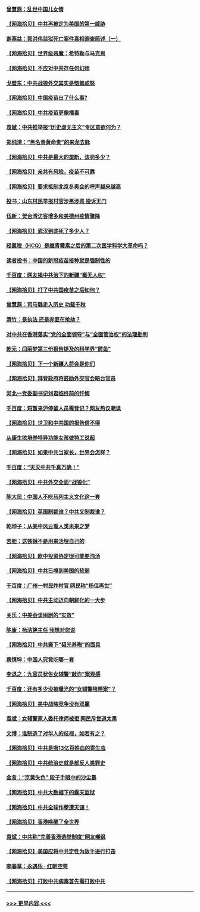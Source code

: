 #### [曾慧燕：乱世中国儿女情](../pages/nsc993/n12887931.md?t=04190102) 
#### [【网海拾贝】中共再被定为美国的第一威胁](../pages/nsc993/n12887580.md?t=04190102) 
#### [谢燕益：郭洪伟监狱死亡案件真相调查简述（一）](../pages/nsc993/n12885648.md?t=04190102) 
#### [【网海拾贝】世界级恶魔：希特勒与马克思](../pages/nsc993/n12884062.md?t=04190102) 
#### [【网海拾贝】不应对中共存任何幻想](../pages/nsc993/n12881460.md?t=04190102) 
#### [戈壁东：中共战狼外交其实是恼羞成怒](../pages/nsc993/n12880392.md?t=04190102) 
#### [【网海拾贝】中国疫苗出了什么事?](../pages/nsc993/n12879124.md?t=04190102) 
#### [【网海拾贝】中共疫苗更像播毒](../pages/nsc993/n12876631.md?t=04190102) 
#### [袁斌：中共推举报“历史虚无主义”专区意欲何为？](../pages/nsc993/n12876530.md?t=04190102) 
#### [郑纯清：“黑名贵黄命贵”的来龙去脉](../pages/nsc993/n12875589.md?t=04190102) 
#### [【网海拾贝】中共是最大的垄断，该罚多少？](../pages/nsc993/n12874006.md?t=04190102) 
#### [【网海拾贝】亲共有风险，疫苗不可靠](../pages/nsc993/n12872224.md?t=04190102) 
#### [【网海拾贝】要求抵制北京冬奥会的呼声越来越高](../pages/nsc993/n12868962.md?t=04190102) 
#### [投书：山东村民举报村官涉黑涉恶 投诉无门](../pages/nsc993/n12869726.md?t=04190102) 
#### [伍新：贺台湾访客增多和美德州疫情骤降](../pages/nsc993/n12865651.md?t=04190102) 
#### [【网海拾贝】武汉到底死了多少人？](../pages/nsc993/n12863707.md?t=04190102) 
#### [羟氯喹（HCQ）是继青霉素之后的第二次医学科学大革命吗？](../pages/nsc993/n12638564.md?t=04190102) 
#### [读者投书：中国的新冠疫苗接种就是强制性的](../pages/nsc993/n12859932.md?t=04190102) 
#### [千百度：网友揭中共治下的新疆“毫无人权”](../pages/nsc993/n12858385.md?t=04190102) 
#### [【网海拾贝】打了中共国疫苗之后如何？](../pages/nsc993/n12857866.md?t=04190102) 
#### [曾慧燕：司马璐走入历史 功载千秋](../pages/nsc993/n12856996.md?t=04190102) 
#### [清竹：是执法 还是赤匪在抢劫？](../pages/nsc993/n12856952.md?t=04190102) 
#### [对中共在香港落实“党的全面领导”与“全面管治权”的法理批判](../pages/nsc993/n12856929.md?t=04190102) 
#### [乾元：闫丽梦第三份报告提及的科学界“鳄鱼”](../pages/nsc993/n12855985.md?t=04190102) 
#### [【网海拾贝】下一个新疆人将会是你们](../pages/nsc993/n12855864.md?t=04190102) 
#### [【网海拾贝】拜登政府将鼓励外交官会晤台官员](../pages/nsc993/n12853615.md?t=04190102) 
#### [河北一党委副书记刘君临终前的忏悔](../pages/nsc993/n12849420.md?t=04190102) 
#### [千百度：短暂来沪停留人员需登记？网友热议嘲讽](../pages/nsc993/n12853497.md?t=04190102) 
#### [【网海拾贝】世卫和中共国的报告信不得](../pages/nsc993/n12850902.md?t=04190102) 
#### [从康生欲培养特异功能女孩做特工说起](../pages/nsc993/n12849289.md?t=04190102) 
#### [【网海拾贝】如果中共当家长，世界会怎样？](../pages/nsc993/n12848436.md?t=04190102) 
#### [千百度：“天灭中共千真万确！”](../pages/nsc993/n12845659.md?t=04190102) 
#### [【网海拾贝】中共外交全面“战狼化”](../pages/nsc993/n12845607.md?t=04190102) 
#### [陈大民：中国人不吃马列主义文化这一套](../pages/nsc993/n12842496.md?t=04190102) 
#### [【网海拾贝】英国制裁谁？中共又制裁谁？](../pages/nsc993/n12840909.md?t=04190102) 
#### [乾坤子：从美中风云看人类未来之梦](../pages/nsc993/n12840590.md?t=04190102) 
#### [苦胆：这铁锹不是用来活埋自己的](../pages/nsc993/n12839512.md?t=04190102) 
#### [【网海拾贝】欧中投资协定很可能要泡汤](../pages/nsc993/n12835122.md?t=04190102) 
#### [【网海拾贝】中共已嗅到美国的软弱](../pages/nsc993/n12832411.md?t=04190102) 
#### [千百度：广州一村民炸村官 网民称“杨佳再世”](../pages/nsc993/n12832380.md?t=04190102) 
#### [【网海拾贝】中共主动迈向朝鲜化的一大步](../pages/nsc993/n12829887.md?t=04190102) 
#### [关乐：中美会谈闹剧的“实效”](../pages/nsc993/n12826698.md?t=04190102) 
#### [陈康：杨洁篪主任  我想对您说](../pages/nsc993/n12826609.md?t=04190102) 
#### [【网海拾贝】中共撕下“韬光养晦”的面具](../pages/nsc993/n12826459.md?t=04190102) 
#### [蔡慎坤：中国人究竟吃哪一套](../pages/nsc993/n12826010.md?t=04190102) 
#### [李退之：九官员状告女辅警“敲诈”案观感](../pages/nsc993/n12823984.md?t=04190102) 
#### [千百度：还有多少没被曝光的“女辅警陪睡案”？](../pages/nsc993/n12822136.md?t=04190102) 
#### [【网海拾贝】美中战略竞争没有双赢](../pages/nsc993/n12822105.md?t=04190102) 
#### [袁斌：女辅警家人委托律师被拒 网民斥世道太黑](../pages/nsc993/n12822004.md?t=04190102) 
#### [文博：谁制造了对华人的歧视，如若有之？](../pages/nsc993/n12821635.md?t=04190102) 
#### [【网海拾贝】中共是吸13亿百姓血的寄生虫](../pages/nsc993/n12819191.md?t=04190102) 
#### [【网海拾贝】中共统治史就是部反人类罪史](../pages/nsc993/n12816738.md?t=04190102) 
#### [金言：“京黄失色” 段子手眼中的沙尘暴](../pages/nsc993/n12815700.md?t=04190102) 
#### [【网海拾贝】中共大数据下的露天监狱](../pages/nsc993/n12811075.md?t=04190102) 
#### [【网海拾贝】中共全球作孽遭天谴！](../pages/nsc993/n12810258.md?t=04190102) 
#### [【网海拾贝】香港唤醒了全世界](../pages/nsc993/n12809100.md?t=04190102) 
#### [袁斌：中共称“完善香港选举制度”网友嘲讽](../pages/nsc993/n12808994.md?t=04190102) 
#### [【网海拾贝】美国应将中共定性为敌手进行打击](../pages/nsc993/n12806870.md?t=04190102) 
#### [李春草：永遇乐 · 红朝空壳](../pages/nsc993/n12805365.md?t=04190102) 
#### [【网海拾贝】打败中共病毒首先需打败中共](../pages/nsc993/n12803930.md?t=04190102) 

----
#### [ >>> 更早内容 <<< ](../indexes/nsc993-earlier.md)

